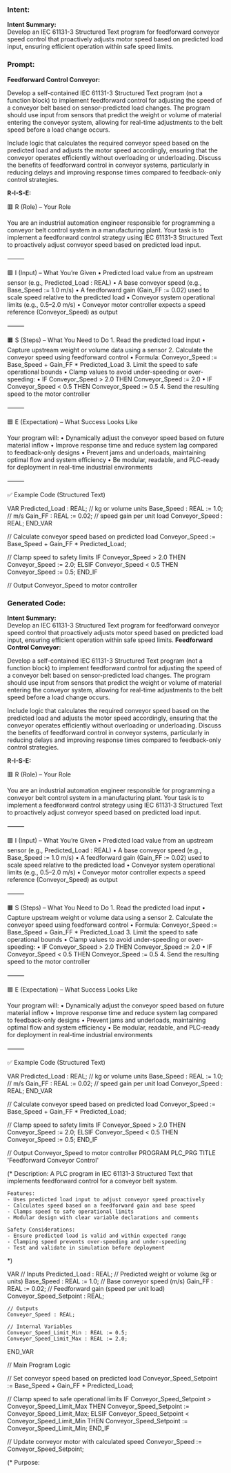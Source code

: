 ### Intent:
**Intent Summary:**  
Develop an IEC 61131-3 Structured Text program for feedforward conveyor speed control that proactively adjusts motor speed based on predicted load input, ensuring efficient operation within safe speed limits.

### Prompt:
**Feedforward Control Conveyor:**

Develop a self-contained IEC 61131-3 Structured Text program (not a function block) to implement feedforward control for adjusting the speed of a conveyor belt based on sensor-predicted load changes. The program should use input from sensors that predict the weight or volume of material entering the conveyor system, allowing for real-time adjustments to the belt speed before a load change occurs.

Include logic that calculates the required conveyor speed based on the predicted load and adjusts the motor speed accordingly, ensuring that the conveyor operates efficiently without overloading or underloading. Discuss the benefits of feedforward control in conveyor systems, particularly in reducing delays and improving response times compared to feedback-only control strategies.


**R-I-S-E:**

🟥 R (Role) – Your Role

You are an industrial automation engineer responsible for programming a conveyor belt control system in a manufacturing plant. Your task is to implement a feedforward control strategy using IEC 61131-3 Structured Text to proactively adjust conveyor speed based on predicted load input.

⸻

🟩 I (Input) – What You’re Given
	•	Predicted load value from an upstream sensor (e.g., Predicted_Load : REAL)
	•	A base conveyor speed (e.g., Base_Speed := 1.0 m/s)
	•	A feedforward gain (Gain_FF := 0.02) used to scale speed relative to the predicted load
	•	Conveyor system operational limits (e.g., 0.5–2.0 m/s)
	•	Conveyor motor controller expects a speed reference (Conveyor_Speed) as output

⸻

🟧 S (Steps) – What You Need to Do
	1.	Read the predicted load input
	•	Capture upstream weight or volume data using a sensor
	2.	Calculate the conveyor speed using feedforward control
	•	Formula: Conveyor_Speed := Base_Speed + Gain_FF * Predicted_Load
	3.	Limit the speed to safe operational bounds
	•	Clamp values to avoid under-speeding or over-speeding:
	•	IF Conveyor_Speed > 2.0 THEN Conveyor_Speed := 2.0
	•	IF Conveyor_Speed < 0.5 THEN Conveyor_Speed := 0.5
	4.	Send the resulting speed to the motor controller

⸻

🟦 E (Expectation) – What Success Looks Like

Your program will:
	•	Dynamically adjust the conveyor speed based on future material inflow
	•	Improve response time and reduce system lag compared to feedback-only designs
	•	Prevent jams and underloads, maintaining optimal flow and system efficiency
	•	Be modular, readable, and PLC-ready for deployment in real-time industrial environments

⸻

✅ Example Code (Structured Text)

VAR
    Predicted_Load : REAL;         // kg or volume units
    Base_Speed : REAL := 1.0;      // m/s
    Gain_FF : REAL := 0.02;        // speed gain per unit load
    Conveyor_Speed : REAL;
END_VAR

// Calculate conveyor speed based on predicted load
Conveyor_Speed := Base_Speed + Gain_FF * Predicted_Load;

// Clamp speed to safety limits
IF Conveyor_Speed > 2.0 THEN
    Conveyor_Speed := 2.0;
ELSIF Conveyor_Speed < 0.5 THEN
    Conveyor_Speed := 0.5;
END_IF

// Output Conveyor_Speed to motor controller

### Generated Code:
**Intent Summary:**  
Develop an IEC 61131-3 Structured Text program for feedforward conveyor speed control that proactively adjusts motor speed based on predicted load input, ensuring efficient operation within safe speed limits.
**Feedforward Control Conveyor:**

Develop a self-contained IEC 61131-3 Structured Text program (not a function block) to implement feedforward control for adjusting the speed of a conveyor belt based on sensor-predicted load changes. The program should use input from sensors that predict the weight or volume of material entering the conveyor system, allowing for real-time adjustments to the belt speed before a load change occurs.

Include logic that calculates the required conveyor speed based on the predicted load and adjusts the motor speed accordingly, ensuring that the conveyor operates efficiently without overloading or underloading. Discuss the benefits of feedforward control in conveyor systems, particularly in reducing delays and improving response times compared to feedback-only control strategies.


**R-I-S-E:**

🟥 R (Role) – Your Role

You are an industrial automation engineer responsible for programming a conveyor belt control system in a manufacturing plant. Your task is to implement a feedforward control strategy using IEC 61131-3 Structured Text to proactively adjust conveyor speed based on predicted load input.

⸻

🟩 I (Input) – What You’re Given
	•	Predicted load value from an upstream sensor (e.g., Predicted_Load : REAL)
	•	A base conveyor speed (e.g., Base_Speed := 1.0 m/s)
	•	A feedforward gain (Gain_FF := 0.02) used to scale speed relative to the predicted load
	•	Conveyor system operational limits (e.g., 0.5–2.0 m/s)
	•	Conveyor motor controller expects a speed reference (Conveyor_Speed) as output

⸻

🟧 S (Steps) – What You Need to Do
	1.	Read the predicted load input
	•	Capture upstream weight or volume data using a sensor
	2.	Calculate the conveyor speed using feedforward control
	•	Formula: Conveyor_Speed := Base_Speed + Gain_FF * Predicted_Load
	3.	Limit the speed to safe operational bounds
	•	Clamp values to avoid under-speeding or over-speeding:
	•	IF Conveyor_Speed > 2.0 THEN Conveyor_Speed := 2.0
	•	IF Conveyor_Speed < 0.5 THEN Conveyor_Speed := 0.5
	4.	Send the resulting speed to the motor controller

⸻

🟦 E (Expectation) – What Success Looks Like

Your program will:
	•	Dynamically adjust the conveyor speed based on future material inflow
	•	Improve response time and reduce system lag compared to feedback-only designs
	•	Prevent jams and underloads, maintaining optimal flow and system efficiency
	•	Be modular, readable, and PLC-ready for deployment in real-time industrial environments

⸻

✅ Example Code (Structured Text)

VAR
    Predicted_Load : REAL;         // kg or volume units
    Base_Speed : REAL := 1.0;      // m/s
    Gain_FF : REAL := 0.02;        // speed gain per unit load
    Conveyor_Speed : REAL;
END_VAR

// Calculate conveyor speed based on predicted load
Conveyor_Speed := Base_Speed + Gain_FF * Predicted_Load;

// Clamp speed to safety limits
IF Conveyor_Speed > 2.0 THEN
    Conveyor_Speed := 2.0;
ELSIF Conveyor_Speed < 0.5 THEN
    Conveyor_Speed := 0.5;
END_IF

// Output Conveyor_Speed to motor controller
PROGRAM PLC_PRG
TITLE 'Feedforward Conveyor Control'

(*
    Description:
    A PLC program in IEC 61131-3 Structured Text that implements feedforward control for a conveyor belt system.

    Features:
    - Uses predicted load input to adjust conveyor speed proactively
    - Calculates speed based on a feedforward gain and base speed
    - Clamps speed to safe operational limits
    - Modular design with clear variable declarations and comments

    Safety Considerations:
    - Ensure predicted load is valid and within expected range
    - Clamping speed prevents over-speeding and under-speeding
    - Test and validate in simulation before deployment
*)

VAR
    // Inputs
    Predicted_Load : REAL;             // Predicted weight or volume (kg or units)
    Base_Speed : REAL := 1.0;          // Base conveyor speed (m/s)
    Gain_FF : REAL := 0.02;            // Feedforward gain (speed per unit load)
    Conveyor_Speed_Setpoint : REAL;

    // Outputs
    Conveyor_Speed : REAL;

    // Internal Variables
    Conveyor_Speed_Limit_Min : REAL := 0.5;
    Conveyor_Speed_Limit_Max : REAL := 2.0;
END_VAR

// Main Program Logic

// Set conveyor speed based on predicted load
Conveyor_Speed_Setpoint := Base_Speed + Gain_FF * Predicted_Load;

// Clamp speed to safe operational limits
IF Conveyor_Speed_Setpoint > Conveyor_Speed_Limit_Max THEN
    Conveyor_Speed_Setpoint := Conveyor_Speed_Limit_Max;
ELSIF Conveyor_Speed_Setpoint < Conveyor_Speed_Limit_Min THEN
    Conveyor_Speed_Setpoint := Conveyor_Speed_Limit_Min;
END_IF

// Update conveyor motor with calculated speed
Conveyor_Speed := Conveyor_Speed_Setpoint;

(*
    Purpose:
